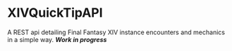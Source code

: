 # XIVQuickTipAPI
A REST api detailing Final Fantasy XIV instance encounters and mechanics in a simple way.
***Work in progress***
